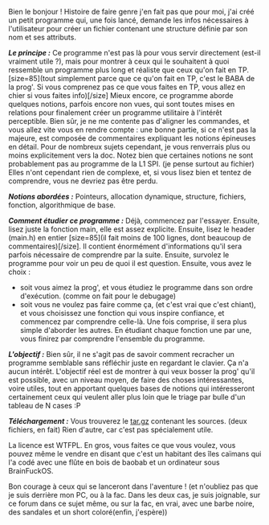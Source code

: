 Bien le bonjour !
Histoire de faire genre j'en fait pas que pour moi, j'ai créé un petit programme qui, une fois lancé, demande les infos nécessaires à l'utilisateur pour créer un fichier contenant une structure définie par son nom et ses attributs.



_____Le principe :_____
Ce programme n'est pas là pour vous servir directement (est-il vraiment utile ?), mais pour montrer à ceux qui le souhaitent à quoi ressemble un programme plus long et réaliste que ceux qu'on fait en TP. [size=85](tout simplement parce que ce qu'on fait en TP, c'est le BABA de la prog'. Si vous comprenez pas ce que vous faites en TP, vous allez en chier si vous faites info)[/size]
Mieux encore, ce programme aborde quelques notions, parfois encore non vues, qui sont toutes mises en relations pour finalement créer un programme utilitaire à l'intérêt perceptible.
Bien sûr, je ne me contente pas d'aligner les commandes, et vous allez vite vous en rendre compte : une bonne partie, si ce n'est pas la majeure, est composée de commentaires expliquant les notions épineuses en détail. Pour de nombreux sujets cependant, je vous renverrais plus ou moins explicitement vers la doc.
Notez bien que certaines notions ne sont probablement pas au programme de la L1 SPI.  (je pense surtout au fichier) Elles n'ont cependant rien de complexe, et, si vous lisez bien et tentez de comprendre, vous ne devriez pas être perdu.



_____Notions abordées :_____
Pointeurs, allocation dynamique, structure, fichiers, fonction, algorithmique de base.



_____Comment étudier ce programme :_____
Déjà, commencez par l'essayer. Ensuite, lisez juste la fonction main, elle est assez explicite.
Ensuite, lisez le header (main.h) en entier [size=85](il fait moins de 100 lignes, dont beaucoup de commentaires)[/size]. Il contient énormément d'informations qu'il sera parfois nécessaire de comprendre par la suite.
Ensuite, survolez le programme pour voir un peu de quoi il est question.
Ensuite, vous avez le choix : 
- soit vous aimez la prog', et vous étudiez le programme dans son ordre d'exécution. (comme on fait pour le debugage)
- soit vous ne voulez pas faire comme ça, (et c'est vrai que c'est chiant), et vous choisissez une fonction qui vous inspire confiance, et commencez par comprendre celle-là. Une fois comprise, il sera plus simple d'aborder les autres.
En étudiant chaque fonction une par une, vous finirez par comprendre l'ensemble du programme.



_____L'objectif :_____
Bien sûr, il ne s'agit pas de savoir comment recracher un programme semblable sans réfléchir juste en regardant le clavier. Ça n'a aucun intérêt. L'objectif réel est de montrer à qui veux bosser la prog' qu'il est possible, avec un niveau moyen, de faire des choses intéressantes, voire utiles, tout en apportant quelques bases de notions qui intéresseront certainement ceux qui veulent aller plus loin que le triage par bulle d'un tableau de N cases  :P 


_____Téléchargement :_____
Vous trouverez le [tar.gz](http://matael.org/~lucas/CreationClasseC.tar.gz) contenant les sources. (deux fichiers, en fait)
Rien d'autre, car c'est pas spécialement utile.


La licence est WTFPL. En gros, vous faites ce que vous voulez, vous pouvez même le vendre en disant que c'est un habitant des îles caïmans qui l'a codé avec une flûte en bois de baobab et un ordinateur sous BrainFuckOS.



Bon courage à ceux qui se lanceront dans l'aventure !
(et n'oubliez pas que je suis derrière mon PC, ou à la fac. Dans les deux cas, je suis joignable, sur ce forum dans ce sujet même, ou sur la fac, en vrai, avec  une barbe noire, des sandales et un short coloré(enfin, j'espère))
